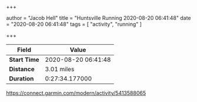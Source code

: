 +++

author = "Jacob Hell"
title = "Huntsville Running 2020-08-20 06:41:48"
date = "2020-08-20 06:41:48"
tags = [
    "activity", "running"
]

+++

<!--more-->

|Field  |Value  |
|--- | --- |
|**Start Time**|2020-08-20 06:41:48|
|**Distance**|3.01 miles|
|**Duration**|0:27:34.177000|

https://connect.garmin.com/modern/activity/5413588065